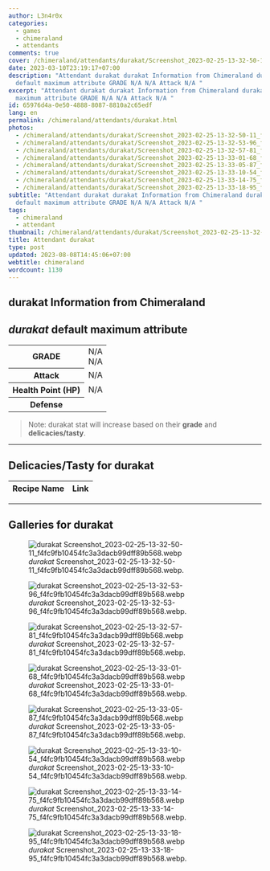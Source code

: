 ```yaml
---
author: L3n4r0x
categories:
  - games
  - chimeraland
  - attendants
comments: true
cover: /chimeraland/attendants/durakat/Screenshot_2023-02-25-13-32-50-11_f4fc9fb10454fc3a3dacb99dff89b568.webp
date: 2023-03-10T23:19:17+07:00
description: "Attendant durakat durakat Information from Chimeraland durakat
  default maximum attribute GRADE N/A N/A Attack N/A "
excerpt: "Attendant durakat durakat Information from Chimeraland durakat default
  maximum attribute GRADE N/A N/A Attack N/A "
id: 65976d4a-0e50-4888-8087-8810a2c65edf
lang: en
permalink: /chimeraland/attendants/durakat.html
photos:
  - /chimeraland/attendants/durakat/Screenshot_2023-02-25-13-32-50-11_f4fc9fb10454fc3a3dacb99dff89b568.webp
  - /chimeraland/attendants/durakat/Screenshot_2023-02-25-13-32-53-96_f4fc9fb10454fc3a3dacb99dff89b568.webp
  - /chimeraland/attendants/durakat/Screenshot_2023-02-25-13-32-57-81_f4fc9fb10454fc3a3dacb99dff89b568.webp
  - /chimeraland/attendants/durakat/Screenshot_2023-02-25-13-33-01-68_f4fc9fb10454fc3a3dacb99dff89b568.webp
  - /chimeraland/attendants/durakat/Screenshot_2023-02-25-13-33-05-87_f4fc9fb10454fc3a3dacb99dff89b568.webp
  - /chimeraland/attendants/durakat/Screenshot_2023-02-25-13-33-10-54_f4fc9fb10454fc3a3dacb99dff89b568.webp
  - /chimeraland/attendants/durakat/Screenshot_2023-02-25-13-33-14-75_f4fc9fb10454fc3a3dacb99dff89b568.webp
  - /chimeraland/attendants/durakat/Screenshot_2023-02-25-13-33-18-95_f4fc9fb10454fc3a3dacb99dff89b568.webp
subtitle: "Attendant durakat durakat Information from Chimeraland durakat
  default maximum attribute GRADE N/A N/A Attack N/A "
tags:
  - chimeraland
  - attendant
thumbnail: /chimeraland/attendants/durakat/Screenshot_2023-02-25-13-32-50-11_f4fc9fb10454fc3a3dacb99dff89b568.webp
title: Attendant durakat
type: post
updated: 2023-08-08T14:45:06+07:00
webtitle: chimeraland
wordcount: 1130
---
```


<link
  rel="stylesheet"
  href="https://rawcdn.githack.com/dimaslanjaka/Web-Manajemen/870a349/css/bootstrap-5-3-0-alpha3-wrapper.css"
/>
<section id="bootstrap-wrapper">
  <div data-bs-theme="dark">
    <h2>durakat Information from Chimeraland</h2>
    <h2 id="attribute"><i>durakat</i> default maximum attribute</h2>
    <div class="row">
      <div class="col mb-2">
        <div class="card">
          <div class="card-body">
            <table>
              <tr>
                <th>GRADE</th>
                <td>N/A <br />N/A</td>
              </tr>
              <tr>
                <th>Attack</th>
                <td>N/A</td>
              </tr>
              <tr>
                <th>Health Point (HP)</th>
                <td>N/A</td>
              </tr>
              <tr>
                <th>Defense</th>
                <td></td>
              </tr>
            </table>
          </div>
        </div>
      </div>
    </div>
    <blockquote class="bd-callout bd-callout-warning">
      Note: durakat stat will increase based on their <b>grade</b> and
      <b>delicacies/tasty</b>.
    </blockquote>
    <hr />
    <h2 id="delicacies">Delicacies/Tasty for durakat</h2>
    <div class="card">
      <div class="card-body">
        <div class="table-responsive">
          <table class="table table-striped">
            <thead>
              <tr>
                <th>Recipe Name</th>
                <th>Link</th>
              </tr>
            </thead>
            <tbody></tbody>
          </table>
        </div>
      </div>
    </div>
    <hr />
    <div id="gallery">
      <h2>Galleries for durakat</h2>
      <div class="row">
        <div class="col-lg-6 col-12">
          <figure>
            <img
              src="https://www.webmanajemen.com/chimeraland/attendants/durakat/Screenshot_2023-02-25-13-32-50-11_f4fc9fb10454fc3a3dacb99dff89b568.webp"
              alt="durakat Screenshot_2023-02-25-13-32-50-11_f4fc9fb10454fc3a3dacb99dff89b568.webp"
            />
            <figcaption style="word-wrap: break-word">
              <i>durakat</i>
              Screenshot_2023-02-25-13-32-50-11_f4fc9fb10454fc3a3dacb99dff89b568.webp.
            </figcaption>
          </figure>
        </div>
        <div class="col-lg-6 col-12">
          <figure>
            <img
              src="https://www.webmanajemen.com/chimeraland/attendants/durakat/Screenshot_2023-02-25-13-32-53-96_f4fc9fb10454fc3a3dacb99dff89b568.webp"
              alt="durakat Screenshot_2023-02-25-13-32-53-96_f4fc9fb10454fc3a3dacb99dff89b568.webp"
            />
            <figcaption style="word-wrap: break-word">
              <i>durakat</i>
              Screenshot_2023-02-25-13-32-53-96_f4fc9fb10454fc3a3dacb99dff89b568.webp.
            </figcaption>
          </figure>
        </div>
        <div class="col-lg-6 col-12">
          <figure>
            <img
              src="https://www.webmanajemen.com/chimeraland/attendants/durakat/Screenshot_2023-02-25-13-32-57-81_f4fc9fb10454fc3a3dacb99dff89b568.webp"
              alt="durakat Screenshot_2023-02-25-13-32-57-81_f4fc9fb10454fc3a3dacb99dff89b568.webp"
            />
            <figcaption style="word-wrap: break-word">
              <i>durakat</i>
              Screenshot_2023-02-25-13-32-57-81_f4fc9fb10454fc3a3dacb99dff89b568.webp.
            </figcaption>
          </figure>
        </div>
        <div class="col-lg-6 col-12">
          <figure>
            <img
              src="https://www.webmanajemen.com/chimeraland/attendants/durakat/Screenshot_2023-02-25-13-33-01-68_f4fc9fb10454fc3a3dacb99dff89b568.webp"
              alt="durakat Screenshot_2023-02-25-13-33-01-68_f4fc9fb10454fc3a3dacb99dff89b568.webp"
            />
            <figcaption style="word-wrap: break-word">
              <i>durakat</i>
              Screenshot_2023-02-25-13-33-01-68_f4fc9fb10454fc3a3dacb99dff89b568.webp.
            </figcaption>
          </figure>
        </div>
        <div class="col-lg-6 col-12">
          <figure>
            <img
              src="https://www.webmanajemen.com/chimeraland/attendants/durakat/Screenshot_2023-02-25-13-33-05-87_f4fc9fb10454fc3a3dacb99dff89b568.webp"
              alt="durakat Screenshot_2023-02-25-13-33-05-87_f4fc9fb10454fc3a3dacb99dff89b568.webp"
            />
            <figcaption style="word-wrap: break-word">
              <i>durakat</i>
              Screenshot_2023-02-25-13-33-05-87_f4fc9fb10454fc3a3dacb99dff89b568.webp.
            </figcaption>
          </figure>
        </div>
        <div class="col-lg-6 col-12">
          <figure>
            <img
              src="https://www.webmanajemen.com/chimeraland/attendants/durakat/Screenshot_2023-02-25-13-33-10-54_f4fc9fb10454fc3a3dacb99dff89b568.webp"
              alt="durakat Screenshot_2023-02-25-13-33-10-54_f4fc9fb10454fc3a3dacb99dff89b568.webp"
            />
            <figcaption style="word-wrap: break-word">
              <i>durakat</i>
              Screenshot_2023-02-25-13-33-10-54_f4fc9fb10454fc3a3dacb99dff89b568.webp.
            </figcaption>
          </figure>
        </div>
        <div class="col-lg-6 col-12">
          <figure>
            <img
              src="https://www.webmanajemen.com/chimeraland/attendants/durakat/Screenshot_2023-02-25-13-33-14-75_f4fc9fb10454fc3a3dacb99dff89b568.webp"
              alt="durakat Screenshot_2023-02-25-13-33-14-75_f4fc9fb10454fc3a3dacb99dff89b568.webp"
            />
            <figcaption style="word-wrap: break-word">
              <i>durakat</i>
              Screenshot_2023-02-25-13-33-14-75_f4fc9fb10454fc3a3dacb99dff89b568.webp.
            </figcaption>
          </figure>
        </div>
        <div class="col-lg-6 col-12">
          <figure>
            <img
              src="https://www.webmanajemen.com/chimeraland/attendants/durakat/Screenshot_2023-02-25-13-33-18-95_f4fc9fb10454fc3a3dacb99dff89b568.webp"
              alt="durakat Screenshot_2023-02-25-13-33-18-95_f4fc9fb10454fc3a3dacb99dff89b568.webp"
            />
            <figcaption style="word-wrap: break-word">
              <i>durakat</i>
              Screenshot_2023-02-25-13-33-18-95_f4fc9fb10454fc3a3dacb99dff89b568.webp.
            </figcaption>
          </figure>
        </div>
      </div>
    </div>
  </div>
</section>